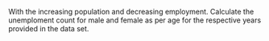 With the increasing population and decreasing employment.
Calculate the unemploment count for male and female as per age for the respective years provided in the data set.
